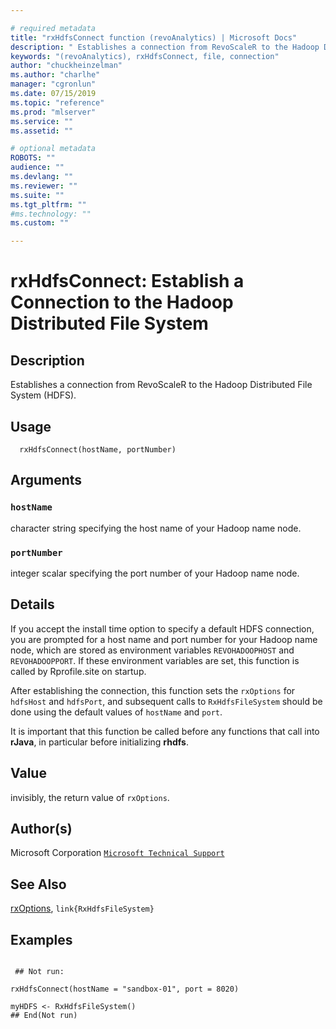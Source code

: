 ```yaml
--- 

# required metadata 
title: "rxHdfsConnect function (revoAnalytics) | Microsoft Docs" 
description: " Establishes a connection from RevoScaleR to the Hadoop Distributed File System (HDFS).  " 
keywords: "(revoAnalytics), rxHdfsConnect, file, connection" 
author: "chuckheinzelman"
ms.author: "charlhe" 
manager: "cgronlun" 
ms.date: 07/15/2019
ms.topic: "reference" 
ms.prod: "mlserver" 
ms.service: "" 
ms.assetid: "" 

# optional metadata 
ROBOTS: "" 
audience: "" 
ms.devlang: "" 
ms.reviewer: "" 
ms.suite: "" 
ms.tgt_pltfrm: "" 
#ms.technology: "" 
ms.custom: "" 

--- 
```



 # rxHdfsConnect:  Establish a Connection to the Hadoop Distributed File System  
 ## Description

Establishes a connection from RevoScaleR to the Hadoop Distributed
File System (HDFS). 


 ## Usage

```   
  rxHdfsConnect(hostName, portNumber)

```

 ## Arguments



 ### `hostName`
  character string specifying the host name of your Hadoop name node.  


 ### `portNumber`
  integer scalar specifying the port number of your Hadoop name node.  



 ## Details

If you accept the install time option to specify a default
HDFS connection, you are prompted for a host name and port number
for your Hadoop name node, which are stored as environment variables
`REVOHADOOPHOST` and `REVOHADOOPPORT`. If these environment
variables are set, this function is called by Rprofile.site on 
startup.

After establishing the connection, this function sets the
`rxOptions` for `hdfsHost` and `hdfsPort`, 
and subsequent calls to `RxHdfsFileSystem` should be done
using the default values of `hostName` and `port`.

It is important that this function be called 
before any functions that call into **rJava**, in particular
before initializing **rhdfs**.


 ## Value

invisibly, the return value of `rxOptions`.

 ## Author(s)

Microsoft Corporation [`Microsoft Technical Support`](https://go.microsoft.com/fwlink/?LinkID=698556&clcid=0x409)



 ## See Also

[rxOptions](rxOptions.md), `link{RxHdfsFileSystem}`

 ## Examples

 ```

  ## Not run:

rxHdfsConnect(hostName = "sandbox-01", port = 8020)

myHDFS <- RxHdfsFileSystem()
 ## End(Not run) 
```



